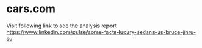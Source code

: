 # cars.com
Visit following link to see the analysis report<br/>
https://www.linkedin.com/pulse/some-facts-luxury-sedans-us-bruce-jinru-su
